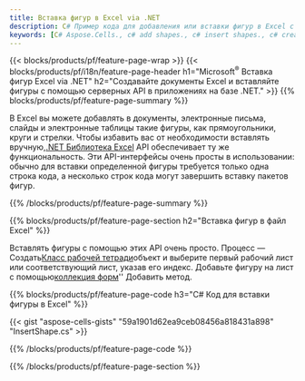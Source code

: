 ```yaml
---
title: Вставка фигур в Excel via .NET
description: C# Пример кода для добавления или вставки фигур в Excel с помощью библиотеки .NET. Используйте этот код для создания фигур в MS Excel в VB.NET, Asp.NET или любом приложении на основе .NET.
keywords: [C# Aspose.Cells., c# add shapes., c# insert shapes., c# create shapes]
---
```

{{< blocks/products/pf/feature-page-wrap >}}
{{< blocks/products/pf/i18n/feature-page-header h1="Microsoft<sup>&reg;</sup> Вставка фигур Excel via .NET" h2="Создавайте документы Excel и вставляйте фигуры с помощью серверных API в приложениях на базе .NET." >}}
{{% blocks/products/pf/feature-page-summary %}}

 В Excel вы можете добавлять в документы, электронные письма, слайды и электронные таблицы такие фигуры, как прямоугольники, круги и стрелки. Чтобы избавить вас от необходимости вставлять вручную,[.NET Библиотека Excel](https://releases.aspose.com/cells/net/) API обеспечивает ту же функциональность. Эти API-интерфейсы очень просты в использовании: обычно для вставки определенной фигуры требуется только одна строка кода, а несколько строк кода могут завершить вставку пакетов фигур.

{{% /blocks/products/pf/feature-page-summary %}}

{{% blocks/products/pf/feature-page-section h2="Вставка фигур в файл Excel" %}}

 Вставлять фигуры с помощью этих API очень просто. Процесс — Создать[Класс рабочей тетради](https://reference.aspose.com/cells/net/aspose.cells/workbook)объект и выберите первый рабочий лист или соответствующий лист, указав его индекс. Добавьте фигуру на лист с помощью[коллекция форм](https://reference.aspose.com/cells/net/aspose.cells.drawing/shapecollection)'' Добавить метод.

{{% blocks/products/pf/feature-page-code h3="C# Код для вставки фигуры в Excel" %}}

{{< gist "aspose-cells-gists" "59a1901d62ea9ceb08456a818431a898" "InsertShape.cs" >}}

{{% /blocks/products/pf/feature-page-code %}}

{{% /blocks/products/pf/feature-page-section %}}

